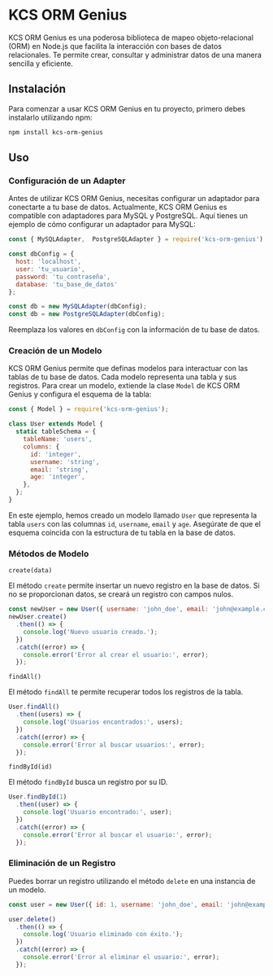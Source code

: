 # KCS ORM Genius

KCS ORM Genius es una poderosa biblioteca de mapeo objeto-relacional (ORM) en Node.js que facilita la interacción con bases de datos relacionales. Te permite crear, consultar y administrar datos de una manera sencilla y eficiente.
## Instalación

Para comenzar a usar KCS ORM Genius en tu proyecto, primero debes instalarlo utilizando npm:
```bash
npm install kcs-orm-genius
```

## Uso
### Configuración de un Adapter
Antes de utilizar KCS ORM Genius, necesitas configurar un adaptador para conectarte a tu base de datos. Actualmente, KCS ORM Genius es compatible con adaptadores para MySQL y PostgreSQL. Aquí tienes un ejemplo de cómo configurar un adaptador para MySQL:
```javascript
const { MySQLAdapter,  PostgreSQLAdapter } = require('kcs-orm-genius');

const dbConfig = {
  host: 'localhost',
  user: 'tu_usuario',
  password: 'tu_contraseña',
  database: 'tu_base_de_datos'
};

const db = new MySQLAdapter(dbConfig);
const db = new PostgreSQLAdapter(dbConfig);
```

Reemplaza los valores en `dbConfig` con la información de tu base de datos.
### Creación de un Modelo
KCS ORM Genius permite que definas modelos para interactuar con las tablas de tu base de datos. Cada modelo representa una tabla y sus registros. Para crear un modelo, extiende la clase `Model` de KCS ORM Genius y configura el esquema de la tabla:
```javascript
const { Model } = require('kcs-orm-genius');

class User extends Model {
  static tableSchema = {
    tableName: 'users',
    columns: {
      id: 'integer',
      username: 'string',
      email: 'string',
      age: 'integer',
    },
  };
}
```
En este ejemplo, hemos creado un modelo llamado `User` que representa la tabla `users` con las columnas 
`id`, `username`, `email` y `age`. Asegúrate de que el esquema coincida con la estructura de tu tabla en la base de datos.

### Métodos de Modelo

`create(data)`

El método `create` permite insertar un nuevo registro en la base de datos. Si no se proporcionan datos, se creará un registro con campos nulos.

```javascript
const newUser = new User({ username: 'john_doe', email: 'john@example.com', age: 30 });
newUser.create()
  .then(() => {
    console.log('Nuevo usuario creado.');
  })
  .catch((error) => {
    console.error('Error al crear el usuario:', error);
  });

```

`findAll()`

El método `findAll` te permite recuperar todos los registros de la tabla.
```js
User.findAll()
  .then((users) => {
    console.log('Usuarios encontrados:', users);
  })
  .catch((error) => {
    console.error('Error al buscar usuarios:', error);
  });
```

`findById(id)`

El método `findById` busca un registro por su ID.

```js
User.findById(1)
  .then((user) => {
    console.log('Usuario encontrado:', user);
  })
  .catch((error) => {
    console.error('Error al buscar el usuario:', error);
  });
```

### Eliminación de un Registro
Puedes borrar un registro utilizando el método `delete` en una instancia de un modelo.
```js
const user = new User({ id: 1, username: 'john_doe', email: 'john@example.com', age: 30 });

user.delete()
  .then(() => {
    console.log('Usuario eliminado con éxito.');
  })
  .catch((error) => {
    console.error('Error al eliminar el usuario:', error);
  });
```

